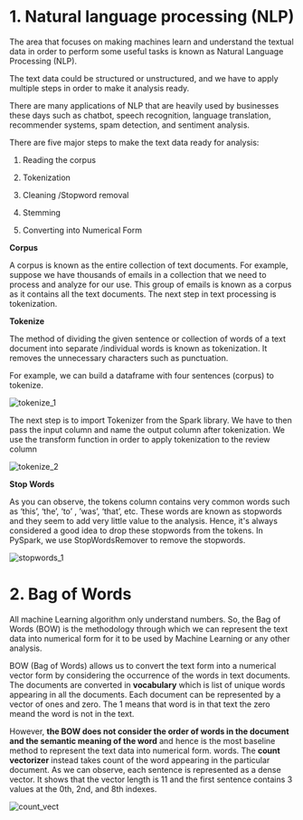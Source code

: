 # 1. Natural language processing (NLP)

The area that focuses on making machines learn and understand the textual data
in order to perform some useful tasks is known as Natural Language
Processing (NLP). 

The text data could be structured or unstructured, and
we have to apply multiple steps in order to make it analysis ready. 

There are many applications of NLP that are heavily used by businesses these days such as
chatbot, speech recognition, language translation, recommender systems,
spam detection, and sentiment analysis.

There are five major steps to make the text data ready for analysis:

1. Reading the corpus

2. Tokenization

3. Cleaning /Stopword removal

4. Stemming

5. Converting into Numerical Form

**Corpus**

A corpus is known as the entire collection of text documents. For example,
suppose we have thousands of emails in a collection that we need to
process and analyze for our use. This group of emails is known as a corpus
as it contains all the text documents. The next step in text processing is
tokenization.

**Tokenize**

The method of dividing the given sentence or collection of words of a text
document into separate /individual words is known as tokenization. It
removes the unnecessary characters such as punctuation.

For example, we can build a dataframe with four sentences (corpus) to tokenize.

![tokenize_1](https://user-images.githubusercontent.com/37953610/59874993-8e677380-9397-11e9-8014-984836516ab0.JPG)


The next
step is to import Tokenizer from the Spark library. We have to then pass the
input column and name the output column after tokenization. We use the
transform function in order to apply tokenization to the review column

![tokenize_2](https://user-images.githubusercontent.com/37953610/59875049-afc85f80-9397-11e9-9cb0-d136cc9812da.JPG)


**Stop Words**

As you can observe, the tokens column contains very common words such as
‘this’, ‘the’, ‘to’ , ‘was’, ‘that’, etc. These words are known as stopwords and they
seem to add very little value to the analysis. Hence, it's always considered a good idea to drop these stopwords from the
tokens. In PySpark, we use StopWordsRemover to remove the stopwords.

![stopwords_1](https://user-images.githubusercontent.com/37953610/59875142-e2725800-9397-11e9-81d9-6757bef4e711.JPG)


# 2. Bag of Words

All machine Learning algorithm only understand numbers. So, the Bag of Words (BOW) is the methodology through which we can represent the text data into numerical form for it to be used by Machine Learning or any other analysis.

BOW (Bag of Words) allows us to convert the text form into a numerical vector
form by considering the occurrence of the words in text documents. The documents are converted in **vocabulary** which is list of unique words appearing in all the documents. Each document can be represented by a vector of ones and zero. The 1 means that word is in that text the zero meand the word is not in the text. 

However, **the BOW does not consider the order of words in the document and the semantic meaning of the word** and hence is the most baseline method to represent the text data into numerical form. words. The **count vectorizer** instead takes count of the word appearing in the particular document. As we can observe, each sentence is represented as a dense vector. It
shows that the vector length is 11 and the first sentence contains 3 values
at the 0th, 2nd, and 8th indexes.

![count_vect](https://user-images.githubusercontent.com/37953610/59883323-8d8d0c80-93ac-11e9-9cb7-e932bf7b5c10.JPG)






